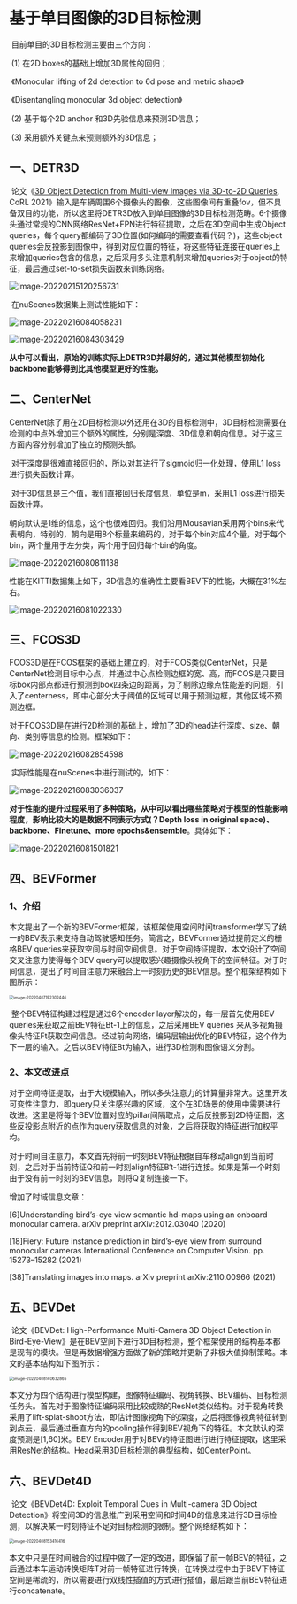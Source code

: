 # 基于单目图像的3D目标检测

​		目前单目的3D目标检测主要由三个方向：

​		(1) 在2D boxes的基础上增加3D属性的回归；

​		《Monocular lifting of 2d detection to 6d pose and metric shape》

​		《Disentangling monocular 3d object detection》

​		(2) 基于每个2D anchor 和3D先验信息来预测3D信息；

​		(3) 采用额外关键点来预测额外的3D信息；



## 一、DETR3D

​		论文《[3D Object Detection from Multi-view Images via 3D-to-2D Queries](https://arxiv.org/abs/2110.06922), CoRL 2021》输入是车辆周围6个摄像头的图像，这些图像间有重叠fov，但不具备双目的功能，所以这里将DETR3D放入到单目图像的3D目标检测范畴。6个摄像头通过常规的CNN网络ResNet+FPN进行特征提取，之后在3D空间中生成Object queries，每个query都编码了3D位置(如何编码的需要查看代码？)，这些object queries会反投影到图像中，得到对应位置的特征，将这些特征连接在queries上来增加queries包含的信息，之后采用多头注意机制来增加queries对于object的特征，最后通过set-to-set损失函数来训练网络。

![image-20220215120256731](../document/images/image-20220215120256731.png)

​		在nuScenes数据集上测试性能如下：

![image-20220216084058231](../document/images/image-20220216084058231.png)

![image-20220216084303429](../document/images/image-20220216084303429.png)

​		**从中可以看出，原始的训练实际上DETR3D并最好的，通过其他模型初始化backbone能够得到比其他模型更好的性能。**

## 二、CenterNet

​		CenterNet除了用在2D目标检测以外还用在3D的目标检测中，3D目标检测需要在检测的中点外增加三个额外的属性，分别是深度、3D信息和朝向信息。对于这三方面内容分别增加了独立的预测头部。

​		对于深度是很难直接回归的，所以对其进行了sigmoid归一化处理，使用L1 loss进行损失函数计算。

​		对于3D信息是三个值，我们直接回归长度信息，单位是m，采用L1 loss进行损失函数计算。

​		朝向默认是1维的信息，这个也很难回归。我们沿用Mousavian采用两个bins来代表朝向，特别的，朝向是用8个标量来编码的，对于每个bin对应4个量，对于每个bin，两个量用于左分类，两个用于回归每个bin的角度。

![image-20220216080811138](../document/images/image-20220216080811138.png)

​		性能在KITTI数据集上如下，3D信息的准确性主要看BEV下的性能，大概在31%左右。

![image-20220216081022330](../document/images/image-20220216081022330.png)

## 三、FCOS3D

​		FCOS3D是在FCOS框架的基础上建立的，对于FCOS类似CenterNet，只是CenterNet检测目标中心点，并通过中心点检测边框的宽、高，而FCOS是只要目标box内部点都进行预测到box四条边的距离，为了剔除边缘点性能差的问题，引入了centerness，即中心部分大于阈值的区域可以用于预测边框，其他区域不预测边框。

​		对于FCOS3D是在进行2D检测的基础上，增加了3D的head进行深度、size、朝向、类别等信息的检测。框架如下：

![image-20220216082854598](../document/images/image-20220216082854598.png)

​		实际性能是在nuScenes中进行测试的，如下：

![image-20220216083036037](../document/images/image-20220216083036037.png)

​		**对于性能的提升过程采用了多种策略，从中可以看出哪些策略对于模型的性能影响程度，影响比较大的是数据不同表示方式(？Depth loss in original space)、backbone、Finetune、more epochs&ensemble**。具体如下：

![image-20220216081501821](../document/images/image-20220216081501821.png)



## 四、BEVFormer

### 1、介绍	

​		本文提出了一个新的BEVFormer框架，该框架使用空间时间transformer学习了统一的BEV表示来支持自动驾驶感知任务。简言之，BEVFormer通过提前定义的栅格BEV queries来获取空间与时间空间信息。对于空间特征提取，本文设计了空间交叉注意力使得每个BEV query可以提取感兴趣摄像头视角下的空间特征。对于时间信息，提出了时间自注意力来融合上一时刻历史的BEV信息。整个框架结构如下图所示：

<img src="../document/images/image-20220407192302446.png" alt="image-20220407192302446" style="zoom:50%;" />

​		整个BEV特征构建过程是通过6个encoder layer解决的，每一层首先使用BEV queries来获取之前BEV特征Bt-1上的信息，之后采用BEV queries 来从多视角摄像头特征Ft获取空间信息。经过前向网络，编码层输出优化的BEV特征，这个作为下一层的输入。之后以BEV特征Bt为输入，进行3D检测和图像语义分割。

### 2、本文改进点

​		对于空间特征提取，由于大规模输入，所以多头注意力的计算量非常大。这里开发可变性注意力，即query只关注感兴趣的区域，这个在3D场景的使用中需要进行改进。这里是将每个BEV位置对应的pillar间隔取点，之后反投影到2D特征图，这些反投影点附近的点作为query获取信息的对象，之后将获取的特征进行加权平均。

​		对于时间自注意力，本文首先将前一时刻BEV特征根据自车移动align到当前时刻，之后对于当前特征Q和前一时刻align特征B‘t-1进行连接。如果是第一个时刻由于没有前一时刻的BEV信息，则将Q复制连接一下。

增加了时域信息文章：

[6]Understanding bird’s-eye view semantic hd-maps using an onboard monocular camera. arXiv preprint arXiv:2012.03040 (2020)

[18]Fiery: Future instance prediction in bird’s-eye view from surround monocular cameras.International Conference on Computer Vision. pp. 15273–15282 (2021)

[38]Translating images into maps. arXiv preprint arXiv:2110.00966 (2021)

## 五、BEVDet

​		论文《BEVDet: High-Performance Multi-Camera 3D Object Detection in Bird-Eye-View》是在BEV空间下进行3D目标检测，整个框架使用的结构基本都是现有的模块。但是再数据增强方面做了新的策略并更新了非极大值抑制策略。本文的基本结构如下图所示：

<img src="../document/images/image-20220408140632865.png" alt="image-20220408140632865" style="zoom:50%;" />

​		本文分为四个结构进行模型构建，图像特征编码、视角转换、BEV编码、目标检测任务头。首先对于图像特征编码采用比较成熟的ResNet类似结构。对于视角转换采用了lift-splat-shoot方法，即估计图像视角下的深度，之后将图像视角特征转到到点云，最后通过垂直方向的pooling操作得到BEV视角下的特征。本文默认的深度预测是[1,60]米。BEV Encoder用于对BEV的特征图进行进行特征提取，这里采用ResNet的结构。Head采用3D目标检测的典型结构，如CenterPoint。

## 六、BEVDet4D

​		论文《BEVDet4D: Exploit Temporal Cues in Multi-camera 3D Object Detection》将空间3D的信息推广到采用空间和时间4D的信息来进行3D目标检测，以解决某一时刻特征不足对目标检测的限制。整个网络结构如下：

<img src="../document/images/image-20220408153416416.png" alt="image-20220408153416416" style="zoom:50%;" />

​		本文中只是在时间融合的过程中做了一定的改进，即保留了前一帧BEV的特征，之后通过本车运动转换矩阵T对前一帧特征进行转换，在转换过程中由于BEV下特征空间是稀疏的，所以需要进行双线性插值的方式进行插值，最后跟当前BEV特征进行concatenate。

















